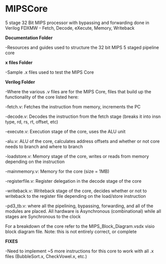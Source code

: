 # MIPSCore
5 stage 32 Bit MIPS processor with bypassing and forwarding done in Verilog
FDXMW - Fetch, Decode, eXecute, Memory, Writeback

**Documentation Folder**

-Resources and guides used to structure the 32 bit MIPS 5 staged pipeline core

**x files Folder**

-Sample .x files used to test the MIPS Core

**Verilog Folder**

-Where the various .v files are for the MIPS Core, files that build up the functionality of the core listed here:
  
  -fetch.v: Fetches the instruction from memory, increments the PC
  
  -decode.v: Decodes the instruction from the fetch stage (breaks it into insn type, rd, rs, rt, offset, etc)
  
  -execute.v: Execution stage of the core, uses the ALU unit
  
  -alu.v: ALU of the core, calculates address offsets and whether or not core needs to branch and where to branch
  
  -loadstore.v: Memory stage of the core, writes or reads from memory depending on the instruction
  
  -mainmemory.v: Memory for the core (size = 1MB)
  
  -registerfile.v: Register delegation in the decode stage of the core
  
  -writeback.v: Writeback stage of the core, decides whether or not to writeback to the register file depending on the load/store instruction
  
  -pd3_tb.v: where all the pipelining, bypassing, forwarding, and all of the modules are placed. All hardware is Asynchronous (combinational) while all stages are Synchronous to the clock
  
For a breakdown of the core refer to the MIPS_Block_Diagram.vsdx visio block diagram file. Note: this is not entirely correct, or complete

**FIXES**

-Need to implement ~5 more instructions for this core to work with all .x files (BubbleSort.x, CheckVowel.x, etc.)
